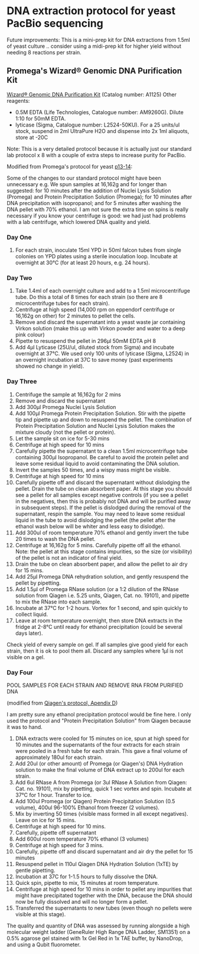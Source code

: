 # DNA extraction protocol for yeast PacBio sequencing

Future improvements: This is a mini-prep kit for DNA extractions from 1.5ml of yeast culture ..  consider using a midi-prep kit for higher yield without needing 8 reactions per strain.

## Promega's Wizard® Genomic DNA Purification Kit

[Wizard® Genomic DNA Purification Kit](https://www.promega.com/products/dna-purification-quantitation/genomic-dna-purification/wizard-genomic-dna-purification-kit/) (Catalog number: A1125)
Other reagents:
- 0.5M EDTA (Life Technologies, Catalogue number: AM9260G). Dilute 1:10 for 50mM EDTA.
- lyticase (Sigma, Catalogue number: L2524-50KU). For a 25 units/ul stock, suspend in 2ml UltraPure H2O and dispense into 2x 1ml aliquots, store at -20C

Note: This is a very detailed protocol because it is actually just our standard lab protocol x 8 with a couple of extra steps to increase purity for PacBio.

Modified from Promega's protocol for yeast [p13-14](https://www.promega.co.uk/~/media/files/resources/protocols/technical%20manuals/0/wizard%20genomic%20dna%20purification%20kit%20protocol.pdf): 

Some of the changes to our standard protocol might have been unnecessary e.g. We spun samples at 16,162g and for longer than suggested: for 10 minutes after the addition of Nuclei Lysis Solution (Promega) and Protein Precipitation Solution (Promega); for 10 minutes after DNA precipitation with isopropanol; and for 5 minutes after washing the DNA pellet with 70% ethanol. I am not sure the extra time on spins is really necessary if you know your centrifuge is good: we had just had problems with a lab centrifuge, which lowered DNA quality and yield.

### Day One
1.  For each strain, inoculate 15ml YPD in 50ml falcon tubes from single colonies on YPD plates using a sterile inoculation loop. Incubate at overnight at 30°C (for at least 20 hours, e.g. 24 hours).

### Day Two
1.  Take 1.4ml of each overnight culture and add to a 1.5ml microcentrifuge tube. Do this a total of 8 times for each strain (so there are 8 microcentrifuge tubes for each strain).  
2.  Centrifuge at high speed (14,000 rpm on eppendorf centrifuge or 16,162g on other) for 2 minutes to pellet the cells.
3.  Remove and discard the supernatant into a yeast waste jar containing Virkon solution (make this up with Virkon powder and water to a deep pink colour)
4.  Pipette to resuspend the pellet in 296µl 50mM EDTA pH 8
5.  Add 4µl Lyticase (25U/ul, diluted stock from Sigma) and incubate overnight at 37°C. We used only 100 units of lyticase (Sigma, L2524) in an overnight incubation at 37C to save money (past experiments showed no change in yield).

### Day Three
1.   Centrifuge the sample at 16,162g for 2 mins
2.   Remove and discard the supernatant
3.   Add 300µl Promega Nuclei Lysis Solution
4.   Add 100µl Promega Protein Precipitation Solution. Stir with the pipette tip and pipette up and down to resuspend the pellet. The combination of Protein Precipitation Solution and Nuclei Lysis Solution makes the mixture cloudy (not the pellet or protein).
5.   Let the sample sit on ice for 5-30 mins
6.   Centrifuge at high speed for 10 mins
7.  Carefully pipette the supernatant to a clean 1.5ml microcentrifuge tube containing 300µl Isopropanol. Be careful to avoid the protein pellet and leave some residual liquid to avoid contaminating the DNA solution. 
8.  Invert the samples 50 times, and a wispy mass might be visible.
9.  Centrifuge at high speed for 10 mins
10. Carefully pipette off and discard the supernatant without dislodging the pellet. Drain the tube on clean absorbent paper. At this stage you should see a pellet for all samples except negative controls (if you see a pellet in the negatives, then this is probably not DNA and will be purified away in subsequent steps). If the pellet is dislodged during the removal of the supernatant, respin the sample. You may need to leave some residual liquid in the tube to avoid dislodging the pellet (the pellet after the ethanol wash below will be whiter and less easy to dislodge). 
11. Add 300ul of room temperature 70% ethanol and gently invert the tube 20 times to wash the DNA pellet.
12. Centrifuge at 16,162g for 5 mins. Carefully pipette off all the ethanol. Note: the pellet at this stage contains impurities, so the size (or visibility) of the pellet is not an indicator of final yield.
13. Drain the tube on clean absorbent paper, and allow the pellet to air dry for 15 mins.
14. Add 25µl Promega DNA rehydration solution, and gently resuspend the pellet by pipetting.
15. Add 1.5µl of Promega RNase solution (or a 1:2 dilution of the RNase solution from Qiagen i.e. 5.25 units, Qiagen, Cat. no. 19101), and pipette to mix the RNase into each sample. 
16. Incubate at 37°C for 1-2 hours. Vortex for 1 second, and spin quickly to collect liquid.
18. Leave at room temperature overnight, then store DNA extracts in the fridge at 2-8°C until ready for ethanol precipitation (could be several days later).

Check yield of every sample on gel. If all samples give good yield for each strain, then it is ok to pool them all. Discard any samples where 1µl is not visible on a gel.

### Day Four

POOL SAMPLES FOR EACH STRAIN AND REMOVE RNA FROM PURIFIED DNA

(modified from [Qiagen's protocol, Apendix D](https://www.qiagen.com/us/resources/resourcedetail?id=a9e6a609-4600-4b03-afbd-974318590ce5&lang=en))

I am pretty sure any ethanol precipitation protocol would be fine here. I only used the protocol and "Protein Precipitation Solution" from Qiagen because it was to hand.
1. DNA extracts were cooled for 15 minutes on ice, spun at high speed for 10 minutes and the supernatants of the four extracts for each strain were pooled in a fresh tube for each strain. This gave a final volume of approximately 180ul for each strain.
2. Add 20ul (or other amount) of Promega (or Qiagen's) DNA Hydration solution to make the final volume of DNA extract up to 200ul for each strain.
3. Add 6ul RNase A from Promega (or 3ul RNase A Solution from Qiagen: Cat. no. 19101), mix by pipetting, quick 1 sec vortex and spin. Incubate at 37°C for 1 hour. Transfer to ice.
4. Add 100ul Promega (or Qiagen) Protein Precipitation Solution (0.5 volume), 400ul 96-100% Ethanol from freezer (2 volumes). 
5. Mix by inverting 50 times (visible mass formed in all except negatives). Leave on ice for 15 mins.
6. Centrifuge at high speed for 10 mins.
7. Carefully, pipette off supernatant
8. Add 600ul room temperature 70% ethanol (3 volumes)
9. Centrifuge at high speed for 3 mins.
10. Carefully, pipette off and discard supernatant and air dry the pellet for 15 minutes
11. Resuspend pellet in 110ul Qiagen DNA Hydration Solution (1xTE) by gentle pipetting.
12. Incubation at 37C for 1-1.5 hours to fully dissolve the DNA. 
13. Quick spin, pipette to mix, 15 minutes at room temperature.
14. Centrifuge at high speed for 10 mins in order to pellet any impurities that might have precipitated together with the DNA, because the DNA should now be fully dissolved and will no longer form a pellet.
15. Transferred the supernatants to new tubes (even though no pellets were visible at this stage).

The quality and quantity of DNA was assessed by running alongside a high molecular weight ladder (GeneRuler High Range DNA Ladder, SM1351) on a 0.5% agarose gel stained with 1x Gel Red in 1x TAE buffer, by NanoDrop, and using a Qubit fluorometer.

